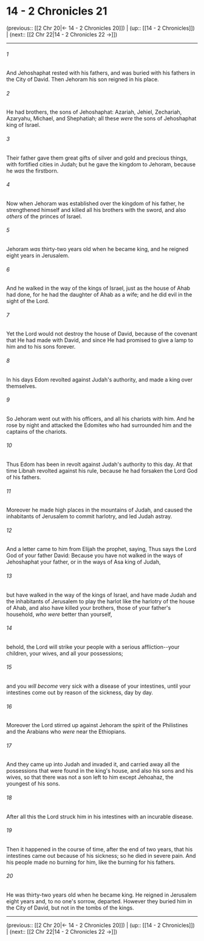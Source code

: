 # 14 - 2 Chronicles 21

(previous:: [[2 Chr 20|← 14 - 2 Chronicles 20]]) | (up:: [[14 - 2 Chronicles]]) | (next:: [[2 Chr 22|14 - 2 Chronicles 22 →]])

***


###### 1 
And Jehoshaphat rested with his fathers, and was buried with his fathers in the City of David. Then Jehoram his son reigned in his place. 

###### 2 
He had brothers, the sons of Jehoshaphat: Azariah, Jehiel, Zechariah, Azaryahu, Michael, and Shephatiah; all these _were_ the sons of Jehoshaphat king of Israel. 

###### 3 
Their father gave them great gifts of silver and gold and precious things, with fortified cities in Judah; but he gave the kingdom to Jehoram, because he _was_ the firstborn. 

###### 4 
Now when Jehoram was established over the kingdom of his father, he strengthened himself and killed all his brothers with the sword, and also _others_ of the princes of Israel. 

###### 5 
Jehoram _was_ thirty-two years old when he became king, and he reigned eight years in Jerusalem. 

###### 6 
And he walked in the way of the kings of Israel, just as the house of Ahab had done, for he had the daughter of Ahab as a wife; and he did evil in the sight of the Lord. 

###### 7 
Yet the Lord would not destroy the house of David, because of the covenant that He had made with David, and since He had promised to give a lamp to him and to his sons forever. 

###### 8 
In his days Edom revolted against Judah's authority, and made a king over themselves. 

###### 9 
So Jehoram went out with his officers, and all his chariots with him. And he rose by night and attacked the Edomites who had surrounded him and the captains of the chariots. 

###### 10 
Thus Edom has been in revolt against Judah's authority to this day. At that time Libnah revolted against his rule, because he had forsaken the Lord God of his fathers. 

###### 11 
Moreover he made high places in the mountains of Judah, and caused the inhabitants of Jerusalem to commit harlotry, and led Judah astray. 

###### 12 
And a letter came to him from Elijah the prophet, saying, Thus says the Lord God of your father David: Because you have not walked in the ways of Jehoshaphat your father, or in the ways of Asa king of Judah, 

###### 13 
but have walked in the way of the kings of Israel, and have made Judah and the inhabitants of Jerusalem to play the harlot like the harlotry of the house of Ahab, and also have killed your brothers, those of your father's household, _who were_ better than yourself, 

###### 14 
behold, the Lord will strike your people with a serious affliction--your children, your wives, and all your possessions; 

###### 15 
and you _will become_ very sick with a disease of your intestines, until your intestines come out by reason of the sickness, day by day. 

###### 16 
Moreover the Lord stirred up against Jehoram the spirit of the Philistines and the Arabians who _were_ near the Ethiopians. 

###### 17 
And they came up into Judah and invaded it, and carried away all the possessions that were found in the king's house, and also his sons and his wives, so that there was not a son left to him except Jehoahaz, the youngest of his sons. 

###### 18 
After all this the Lord struck him in his intestines with an incurable disease. 

###### 19 
Then it happened in the course of time, after the end of two years, that his intestines came out because of his sickness; so he died in severe pain. And his people made no burning for him, like the burning for his fathers. 

###### 20 
He was thirty-two years old when he became king. He reigned in Jerusalem eight years and, to no one's sorrow, departed. However they buried him in the City of David, but not in the tombs of the kings.

***

(previous:: [[2 Chr 20|← 14 - 2 Chronicles 20]]) | (up:: [[14 - 2 Chronicles]]) | (next:: [[2 Chr 22|14 - 2 Chronicles 22 →]])

